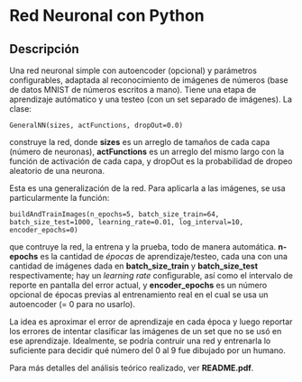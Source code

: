 # Red Neuronal con Python
## Descripción
Una red neuronal simple con autoencoder (opcional) y parámetros configurables, adaptada al reconocimiento de imágenes de números (base de datos MNIST de números escritos a mano). Tiene una etapa de aprendizaje autómatico y una testeo (con un set separado de imágenes). La clase:
```
GeneralNN(sizes, actFunctions, dropOut=0.0)
```
construye la red, donde **sizes** es un arreglo de tamaños de cada capa (número de neuronas), **actFunctions** es un arreglo del mismo largo con la función de activación de cada capa, y dropOut es la probabilidad de dropeo aleatorio de una neurona.

Esta es una generalización de la red. Para aplicarla a las imágenes, se usa particularmente la función:
```
buildAndTrainImages(n_epochs=5, batch_size_train=64, batch_size_test=1000, learning_rate=0.01, log_interval=10, encoder_epochs=0)
```
que contruye la red, la entrena y la prueba, todo de manera automática. **n-epochs** es la cantidad de *épocas* de aprendizaje/testeo, cada una con una cantidad de imágenes dada en **batch_size_train** y **batch_size_test** respectivamente; hay un *learning rate* configurable, así como el intervalo de reporte en pantalla del error actual, y **encoder_epochs** es un número opcional de épocas previas al entrenamiento real en el cual se usa un autoencoder (= 0 para no usarlo).

La idea es aproximar el error de aprendizaje en cada época y luego reportar los errores de intentar clasificar las imágenes de un set que no se usó en ese aprendizaje. Idealmente, se podría contruir una red y entrenarla lo suficiente para decidir qué número del 0 al 9 fue dibujado por un humano.

Para más detalles del análisis teórico realizado, ver **README.pdf**.
